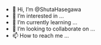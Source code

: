 - 👋 Hi, I’m @ShutaHasegawa
- 👀 I’m interested in ...
- 🌱 I’m currently learning ...
- 💞️ I’m looking to collaborate on ...
- 📫 How to reach me ...

<!---
ShutaHasegawa/ShutaHasegawa is a ✨ special ✨ repository because its `README.md` (this file) appears on your GitHub profile.
You can click the Preview link to take a look at your changes.
--->
